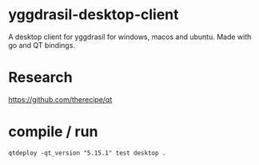 # yggdrasil-desktop-client
A desktop client for yggdrasil for windows, macos and ubuntu. Made with go and QT bindings.


# Research

https://github.com/therecipe/qt

# compile / run

```
qtdeploy -qt_version "5.15.1" test desktop .
```
